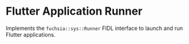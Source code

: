 Flutter Application Runner
==========================

Implements the `fuchsia::sys::Runner` FIDL interface to launch and run Flutter applications.
